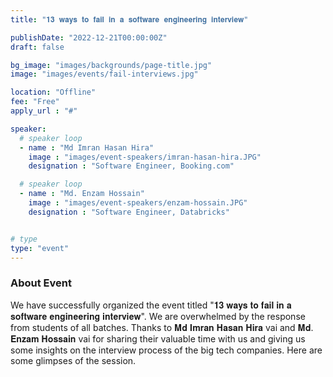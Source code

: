 ```yaml
---
title: "𝟏𝟑 𝐰𝐚𝐲𝐬 𝐭𝐨 𝐟𝐚𝐢𝐥 𝐢𝐧 𝐚 𝐬𝐨𝐟𝐭𝐰𝐚𝐫𝐞 𝐞𝐧𝐠𝐢𝐧𝐞𝐞𝐫𝐢𝐧𝐠 𝐢𝐧𝐭𝐞𝐫𝐯𝐢𝐞𝐰"

publishDate: "2022-12-21T00:00:00Z"
draft: false

bg_image: "images/backgrounds/page-title.jpg"
image: "images/events/fail-interviews.jpg"

location: "Offline"
fee: "Free"
apply_url : "#"

speaker:
  # speaker loop
  - name : "Md Imran Hasan Hira"
    image : "images/event-speakers/imran-hasan-hira.JPG"
    designation : "Software Engineer, Booking.com"

  # speaker loop
  - name : "Md. Enzam Hossain"
    image : "images/event-speakers/enzam-hossain.JPG"
    designation : "Software Engineer, Databricks"


# type
type: "event"
---
```


### About Event

We have successfully organized the event titled "𝟏𝟑 𝐰𝐚𝐲𝐬 𝐭𝐨 𝐟𝐚𝐢𝐥 𝐢𝐧 𝐚 𝐬𝐨𝐟𝐭𝐰𝐚𝐫𝐞 𝐞𝐧𝐠𝐢𝐧𝐞𝐞𝐫𝐢𝐧𝐠 𝐢𝐧𝐭𝐞𝐫𝐯𝐢𝐞𝐰". We are overwhelmed by the response from students of all batches. Thanks to 𝐌𝐝 𝐈𝐦𝐫𝐚𝐧 𝐇𝐚𝐬𝐚𝐧 𝐇𝐢𝐫𝐚 vai and 𝐌𝐝. 𝐄𝐧𝐳𝐚𝐦 𝐇𝐨𝐬𝐬𝐚𝐢𝐧 vai for sharing their valuable time with us and giving us some insights on the interview process of the big tech companies.
Here are some glimpses of the session. 


